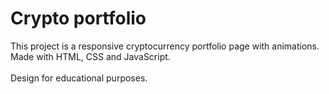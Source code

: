 # Crypto portfolio
This project is a responsive cryptocurrency portfolio page with animations. Made with HTML, CSS and JavaScript. 
<br/><br/>
Design for educational purposes.
